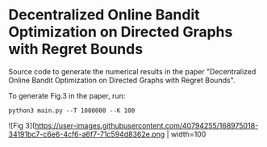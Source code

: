 # Decentralized Online Bandit Optimization on Directed Graphs with Regret Bounds
Source code to generate the numerical results in the paper "Decentralized Online Bandit Optimization on Directed
Graphs with Regret Bounds". 

To generate Fig.3 in the paper, run:
```
python3 main.py --T 1000000 --K 100
``` 
![Fig  3](https://user-images.githubusercontent.com/40794255/168975018-34191bc7-c6e6-4cf6-a6f7-71c594d8362e.png | width=100
